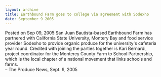 ```yaml
---
layout: archive
title: Earthbound Farm goes to college via agreement with Sodexho
date: September 9 2005
---
```





<span class="date">Posted on Sep 09, 2005    </span>
San Juan Bautista-based Earthbound Farm has partnered with
California State University, Montery Bay and food service provider
Sodexho to provide organic produce for the university&apos;s cafeteria
year round. Credited with joining the parties together is Kari
Bernardi, project coordinator for the Monterey County Farm to
School Partnership, which is the local chapter of a national
movement that links schools and farms.<br>
&#x2013; The Produce News, Sept. 9, 2005<br/></br>




